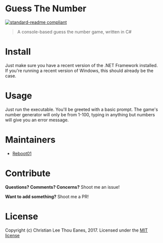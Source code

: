 # Guess The Number

[![standard-readme compliant](https://img.shields.io/badge/readme%20style-standard-brightgreen.svg?style=flat-square)](https://github.com/RichardLitt/standard-readme)

> A console-based guess the number game, written in C#

# Install

Just make sure you have a recent version of the .NET Framework installed. If you're running a recent version of Windows, this should already be the case.

# Usage

Just run the executable. You'll be greeted with a basic prompt. The game's number generator will only be from 1-100, typing in anything but numbers will give you an error message.

# Maintainers

- [Reboot01](https://github.com/Reboot01)

# Contribute

**Questions? Comments? Concerns?** Shoot me an issue!

**Want to add something?** Shoot me a PR!

# License

Copyright (c) Christian Lee Thou Eanes, 2017. Licensed under the [MIT license](/LICENSE)